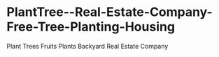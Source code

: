 # PlantTree--Real-Estate-Company-Free-Tree-Planting-Housing
Plant Trees Fruits Plants Backyard Real Estate Company
